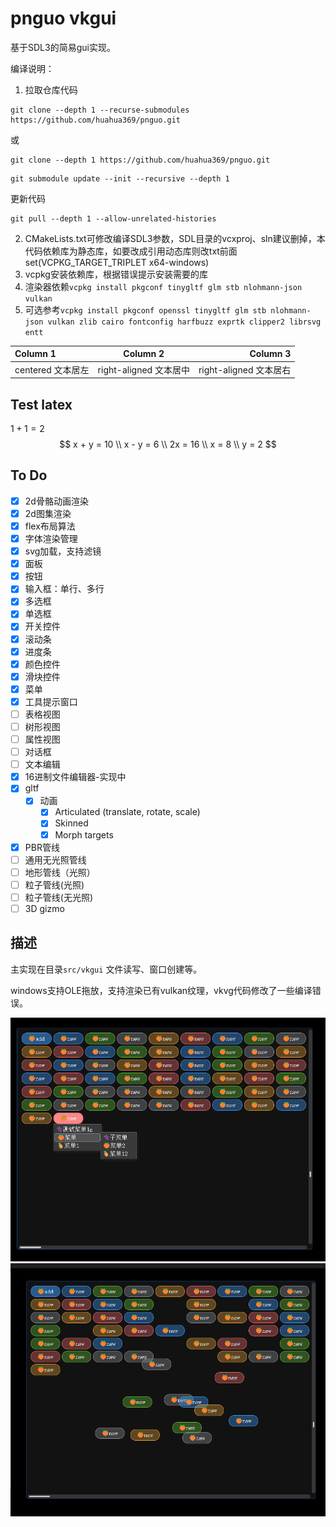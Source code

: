 ﻿# pnguo vkgui
基于SDL3的简易gui实现。

编译说明：
1. 拉取仓库代码
```
git clone --depth 1 --recurse-submodules https://github.com/huahua369/pnguo.git
```
或
```
git clone --depth 1 https://github.com/huahua369/pnguo.git
``` 
```
git submodule update --init --recursive --depth 1
```
更新代码
```
git pull --depth 1 --allow-unrelated-histories
```
2. CMakeLists.txt可修改编译SDL3参数，SDL目录的vcxproj、sln建议删掉，本代码依赖库为静态库，如要改成引用动态库则改txt前面set(VCPKG_TARGET_TRIPLET x64-windows)
3. vcpkg安装依赖库，根据错误提示安装需要的库
4. 渲染器依赖```vcpkg install pkgconf tinygltf glm stb nlohmann-json vulkan```
5. 可选参考```vcpkg install pkgconf openssl tinygltf glm stb nlohmann-json vulkan zlib cairo fontconfig harfbuzz exprtk clipper2 librsvg entt```

| Column 1 | Column 2 | Column 3 |
|:--------| :---------:|--------:|
| centered 文本居左 | right-aligned 文本居中 |right-aligned 文本居右|

## Test latex 
$1 + 1 = 2$
$$
x + y = 10 \\
x - y = 6 \\
2x = 16 \\
x = 8 \\
y = 2
$$
## To Do 

- [x] 2d骨骼动画渲染
- [x] 2d图集渲染
- [x] flex布局算法
- [x] 字体渲染管理
- [x] svg加载，支持滤镜
- [x] 面板
- [x] 按钮
- [x] 输入框：单行、多行
- [x] 多选框
- [x] 单选框
- [x] 开关控件
- [x] 滚动条 
- [x] 进度条
- [x] 颜色控件
- [x] 滑块控件
- [x] 菜单
- [x] 工具提示窗口
- [ ] 表格视图
- [ ] 树形视图
- [ ] 属性视图
- [ ] 对话框
- [ ] 文本编辑
- [x] 16进制文件编辑器-实现中
- [x] gltf
	- [x] 动画
		- [x] Articulated (translate, rotate, scale)
		- [x] Skinned
		- [x] Morph targets
- [x] PBR管线
- [ ] 通用无光照管线
- [ ] 地形管线（光照）
- [ ] 粒子管线(光照)
- [ ] 粒子管线(无光照)
- [ ] 3D gizmo

## 描述
主实现在目录`src/vkgui` 文件读写、窗口创建等。



windows支持OLE拖放，支持渲染已有vulkan纹理，vkvg代码修改了一些编译错误。


![image](1.png)
![image](2.png)
